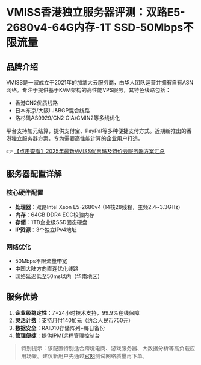 # VMISS香港独立服务器评测：双路E5-2680v4-64G内存-1T SSD-50Mbps不限流量

## 品牌介绍

VMISS是一家成立于2021年的加拿大云服务商，由华人团队运营并拥有自有ASN网络。专注于提供基于KVM架构的高性能VPS服务，其特色线路包括：

- 香港CN2优质线路
- 日本东京/大阪IIJ&BGP混合线路
- 洛杉矶AS9929/CN2 GIA/CMIN2等多线优化

平台支持加元结算，提供支付宝、PayPal等多种便捷支付方式。近期新推出的香港独立服务器方案，专为需要高性能计算的企业用户打造。

👉 [【点击查看】2025年最新VMISS优惠码及特价云服务器方案汇总](https://bit.ly/Vmiss)

## 服务器配置详解

### 核心硬件配置
- **处理器**：双路Intel Xeon E5-2680v4 (14核28线程，主频2.4~3.3GHz)
- **内存**：64GB DDR4 ECC校验内存
- **存储**：1TB企业级SSD固态硬盘
- **IP资源**：3个独立IPv4地址

### 网络优化
- 50Mbps不限流量带宽
- 中国大陆方向直连优化线路
- 网络延迟低至50ms以内（华南地区）

## 服务优势

1. **企业级稳定性**：7×24小时技术支持，99.9%在线保障
2. **灵活计费**：支持月付140加元（约合人民币750元）
3. **数据安全**：RAID10存储阵列+每日备份
4. **管理便捷**：提供IPMI远程管理控制台

> 特别提示：该配置特别适合跨境电商、游戏服务器、大数据分析等高负载应用场景。建议新用户先通过[官网](https://bit.ly/Vmiss)测试网络质量再下单。
